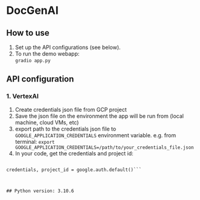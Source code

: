 # DocGenAI

## How to use
1. Set up the API configurations (see below). 
2. To run the demo webapp:<br>
`gradio app.py`

## API configuration
### 1. VertexAI
1. Create credentials json file from GCP project
2. Save the json file on the environment the app will be run from (local machine, cloud VMs, etc)
3. export path to the credentials json file to `GOOGLE_APPLICATION_CREDENTIALS` environment variable. e.g. from terminal:
`export GOOGLE_APPLICATION_CREDENTIALS=/path/to/your_credentials_file.json`
4. In your code, get the credentials and project id:
```import google.auth

credentials, project_id = google.auth.default()```



## Python version: 3.10.6

